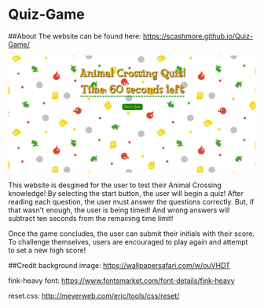 # Quiz-Game

 ##About
The website can be found here: https://scashmore.github.io/Quiz-Game/

![Image](assets/css/images/whole.PNG)

 This website is desgined for the user to test their Animal Crossing knowledge! By selecting the start button, the user will begin a quiz! After reading each question, the user must answer the questions correctly. But, if that wasn't enough, the user is being timed! And wrong answers will subtract ten seconds from the remaining time limit!
 
 Once the game concludes, the user can submit their initials with their score. To challenge themselves, users are encouraged to play again and attempt to set a new high score!

##Credit
background image: https://wallpapersafari.com/w/ouVHDT

fink-heavy font: https://www.fontsmarket.com/font-details/fink-heavy

reset.css: http://meyerweb.com/eric/tools/css/reset/

